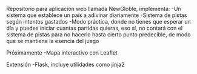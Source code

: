 Repositorio para aplicación web llamada NewGloble, implementa: -Un sistema que establece un país a adivinar diariamente -Sistema de pistas según intentos gastados -Modo práctica, donde no tienes que esperar un día y puedes iniciar cuantas partidas quieras, eso sí, no contará con el sistema de pistas para no hacerlo hasta cierto punto predecible, de modo que se mantiene la esencia del juego

Próximamente -Mapa interactivo con Leaflet

Extensión -Flask, incluye utilidades como jinja2